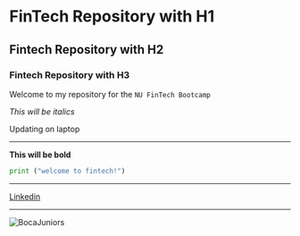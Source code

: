 # FinTech Repository with H1

## Fintech Repository with H2

### Fintech Repository with H3

Welcome to my repository for the `NU FinTech Bootcamp`

*This will be italics*

Updating on laptop

---

**This will be bold**


```python
print ("welcome to fintech!")
```

---

[Linkedin](https://www.linkedin.com/in/lucaspichonr/)

---

![BocaJuniors](http://cdn.sportspromedia.com/images/made/images/uploads/news/BocaAdidas_600_389.jpg)